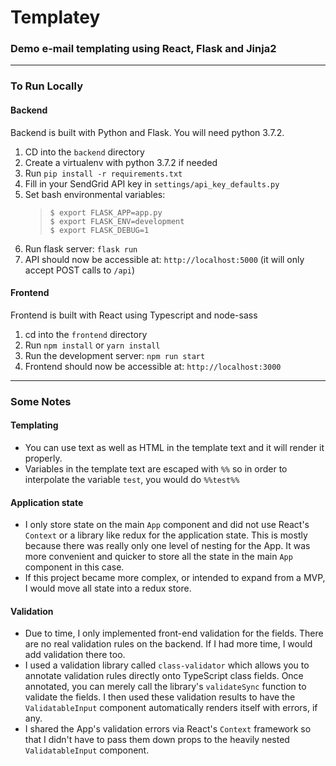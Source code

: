 # Templatey
### Demo e-mail templating using React, Flask and Jinja2

---

### To Run Locally

#### Backend
Backend is built with Python and Flask.  You will need python 3.7.2.

1. CD into the `backend` directory
1. Create a virtualenv with python 3.7.2 if needed
1. Run `pip install -r requirements.txt`
1. Fill in your SendGrid API key in `settings/api_key_defaults.py`
1. Set bash environmental variables:
    > `$ export FLASK_APP=app.py`<br>
    `$ export FLASK_ENV=development`<br>
    `$ export FLASK_DEBUG=1`<br>
1. Run flask server: `flask run`
1. API should now be accessible at: `http://localhost:5000` (it will only accept POST calls to `/api`)

#### Frontend
Frontend is built with React using Typescript and node-sass

1. cd into the `frontend` directory
1. Run `npm install` or `yarn install`
1. Run the development server: `npm run start`
1. Frontend should now be accessible at: `http://localhost:3000`

---

### Some Notes

#### Templating
* You can use text as well as HTML in the template text and it will render it properly.
* Variables in the template text are escaped with `%%` so in order to interpolate the variable `test`, you
would do `%%test%%`


#### Application state
* I only store state on the main `App` component and did not use React's `Context` or a library like redux for the application state.  This is mostly because there was really only one level of nesting for the App.
It was more convenient and quicker to store all the state in the main `App` component in this case.  
* If this project became more complex, or intended to expand from a MVP,
I would move all state into a redux store.


#### Validation

* Due to time, I only implemented front-end validation for the fields.  There are no real validation rules
on the backend.  If I had more time, I would add validation there too.
* I used a validation library called `class-validator` which allows you to annotate validation rules 
directly onto TypeScript class fields.  Once annotated, you can merely call the library's `validateSync` function
to validate the fields.  I then used these validation results to have the `ValidatableInput` component automatically renders
itself with errors, if any.
* I shared the App's validation errors via React's `Context` framework so that I didn't have to pass them down props to the heavily nested `ValidatableInput` component.



